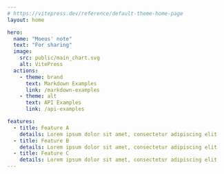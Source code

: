 ```yaml
---
# https://vitepress.dev/reference/default-theme-home-page
layout: home

hero:
  name: "Moeus' note"
  text: "For sharing"
  image:
    src: public/main_chart.svg
    alt: VitePress
  actions:
    - theme: brand
      text: Markdown Examples
      link: /markdown-examples
    - theme: alt
      text: API Examples
      link: /api-examples

features:
  - title: Feature A
    details: Lorem ipsum dolor sit amet, consectetur adipiscing elit
  - title: Feature B
    details: Lorem ipsum dolor sit amet, consectetur adipiscing elit
  - title: Feature C
    details: Lorem ipsum dolor sit amet, consectetur adipiscing elit
---
```



